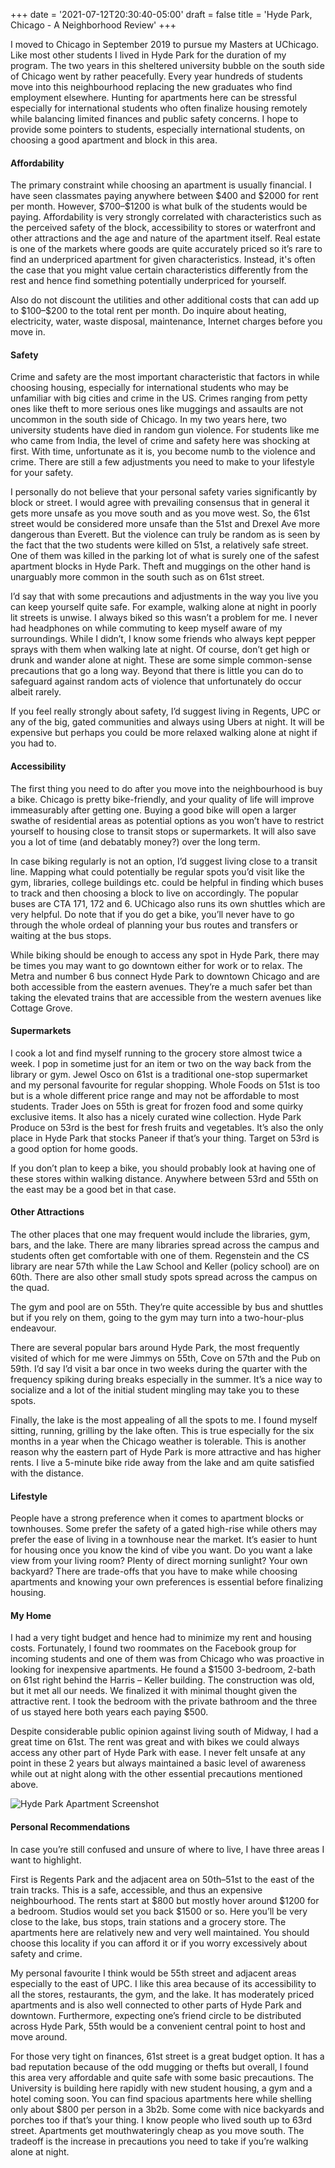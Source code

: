 +++
date =   '2021-07-12T20:30:40-05:00'
draft = false
title = 'Hyde Park, Chicago - A Neighborhood Review'
+++

I moved to Chicago in September 2019 to pursue my Masters at UChicago. Like most other students I lived in Hyde Park for the duration of my program. The two years in this sheltered university bubble on the south side of Chicago went by rather peacefully. Every year hundreds of students move into this neighbourhood replacing the new graduates who find employment elsewhere. Hunting for apartments here can be stressful especially for international students who often finalize housing remotely while balancing limited finances and public safety concerns. I hope to provide some pointers to students, especially international students, on choosing a good apartment and block in this area.

#### Affordability

The primary constraint while choosing an apartment is usually financial. I have seen classmates paying anywhere between \$400 and \$2000 for rent per month. However, \$700–\$1200 is what bulk of the students would be paying. Affordability is very strongly correlated with characteristics such as the perceived safety of the block, accessibility to stores or waterfront and other attractions and the age and nature of the apartment itself. Real estate is one of the markets where goods are quite accurately priced so it’s rare to find an underpriced apartment for given characteristics. Instead, it's often the case that you might value certain characteristics differently from the rest and hence find something potentially underpriced for yourself.

Also do not discount the utilities and other additional costs that can add up to \$100–\$200 to the total rent per month. Do inquire about heating, electricity, water, waste disposal, maintenance, Internet charges before you move in.

#### Safety

Crime and safety are the most important characteristic that factors in while choosing housing, especially for international students who may be unfamiliar with big cities and crime in the US. Crimes ranging from petty ones like theft to more serious ones like muggings and assaults are not uncommon in the south side of Chicago. In my two years here, two university students have died in random gun violence. For students like me who came from India, the level of crime and safety here was shocking at first. With time, unfortunate as it is, you become numb to the violence and crime. There are still a few adjustments you need to make to your lifestyle for your safety.

I personally do not believe that your personal safety varies significantly by block or street. I would agree with prevailing consensus that in general it gets more unsafe as you move south and as you move west. So, the 61st street would be considered more unsafe than the 51st and Drexel Ave more dangerous than Everett. But the violence can truly be random as is seen by the fact that the two students were killed on 51st, a relatively safe street. One of them was killed in the parking lot of what is surely one of the safest apartment blocks in Hyde Park. Theft and muggings on the other hand is unarguably more common in the south such as on 61st street.

I’d say that with some precautions and adjustments in the way you live you can keep yourself quite safe. For example, walking alone at night in poorly lit streets is unwise. I always biked so this wasn’t a problem for me. I never had headphones on while commuting to keep myself aware of my surroundings. While I didn’t, I know some friends who always kept pepper sprays with them when walking late at night. Of course, don’t get high or drunk and wander alone at night. These are some simple common-sense precautions that go a long way. Beyond that there is little you can do to safeguard against random acts of violence that unfortunately do occur albeit rarely.

If you feel really strongly about safety, I’d suggest living in Regents, UPC or any of the big, gated communities and always using Ubers at night. It will be expensive but perhaps you could be more relaxed walking alone at night if you had to.

#### Accessibility

The first thing you need to do after you move into the neighbourhood is buy a bike. Chicago is pretty bike-friendly, and your quality of life will improve immeasurably after getting one. Buying a good bike will open a larger swathe of residential areas as potential options as you won’t have to restrict yourself to housing close to transit stops or supermarkets. It will also save you a lot of time (and debatably money?) over the long term.

In case biking regularly is not an option, I’d suggest living close to a transit line. Mapping what could potentially be regular spots you’d visit like the gym, libraries, college buildings etc. could be helpful in finding which buses to track and then choosing a block to live on accordingly. The popular buses are CTA 171, 172 and 6. UChicago also runs its own shuttles which are very helpful. Do note that if you do get a bike, you’ll never have to go through the whole ordeal of planning your bus routes and transfers or waiting at the bus stops.

While biking should be enough to access any spot in Hyde Park, there may be times you may want to go downtown either for work or to relax. The Metra and number 6 bus connect Hyde Park to downtown Chicago and are both accessible from the eastern avenues. They’re a much safer bet than taking the elevated trains that are accessible from the western avenues like Cottage Grove.

#### Supermarkets

I cook a lot and find myself running to the grocery store almost twice a week. I pop in sometime just for an item or two on the way back from the library or gym. Jewel Osco on 61st is a traditional one-stop supermarket and my personal favourite for regular shopping. Whole Foods on 51st is too but is a whole different price range and may not be affordable to most students. Trader Joes on 55th is great for frozen food and some quirky exclusive items. It also has a nicely curated wine collection. Hyde Park Produce on 53rd is the best for fresh fruits and vegetables. It’s also the only place in Hyde Park that stocks Paneer if that’s your thing. Target on 53rd is a good option for home goods.

If you don’t plan to keep a bike, you should probably look at having one of these stores within walking distance. Anywhere between 53rd and 55th on the east may be a good bet in that case.

#### Other Attractions

The other places that one may frequent would include the libraries, gym, bars, and the lake. There are many libraries spread across the campus and students often get comfortable with one of them. Regenstein and the CS library are near 57th while the Law School and Keller (policy school) are on 60th. There are also other small study spots spread across the campus on the quad.

The gym and pool are on 55th. They’re quite accessible by bus and shuttles but if you rely on them, going to the gym may turn into a two-hour-plus endeavour.

There are several popular bars around Hyde Park, the most frequently visited of which for me were Jimmys on 55th, Cove on 57th and the Pub on 59th. I’d say I’d visit a bar once in two weeks during the quarter with the frequency spiking during breaks especially in the summer. It’s a nice way to socialize and a lot of the initial student mingling may take you to these spots.

Finally, the lake is the most appealing of all the spots to me. I found myself sitting, running, grilling by the lake often. This is true especially for the six months in a year when the Chicago weather is tolerable. This is another reason why the eastern part of Hyde Park is more attractive and has higher rents. I live a 5-minute bike ride away from the lake and am quite satisfied with the distance.

#### Lifestyle

People have a strong preference when it comes to apartment blocks or townhouses. Some prefer the safety of a gated high-rise while others may prefer the ease of living in a townhouse near the market. It’s easier to hunt for housing once you know the kind of vibe you want. Do you want a lake view from your living room? Plenty of direct morning sunlight? Your own backyard? There are trade-offs that you have to make while choosing apartments and knowing your own preferences is essential before finalizing housing.

#### My Home

I had a very tight budget and hence had to minimize my rent and housing costs. Fortunately, I found two roommates on the Facebook group for incoming students and one of them was from Chicago who was proactive in looking for inexpensive apartments. He found a \$1500 3-bedroom, 2-bath on 61st right behind the Harris – Keller building. The construction was old, but it met all our needs. We finalized it with minimal thought given the attractive rent. I took the bedroom with the private bathroom and the three of us stayed here both years each paying \$500.

Despite considerable public opinion against living south of Midway, I had a great time on 61st. The rent was great and with bikes we could always access any other part of Hyde Park with ease. I never felt unsafe at any point in these 2 years but always maintained a basic level of awareness while out at night along with the other essential precautions mentioned above.

![Hyde Park Apartment Screenshot](/images/hyde-park-map.png)

#### Personal Recommendations

In case you’re still confused and unsure of where to live, I have three areas I want to highlight.

First is Regents Park and the adjacent area on 50th–51st to the east of the train tracks. This is a safe, accessible, and thus an expensive neighbourhood. The rents start at \$800 but mostly hover around \$1200 for a bedroom. Studios would set you back \$1500 or so. Here you’ll be very close to the lake, bus stops, train stations and a grocery store. The apartments here are relatively new and very well maintained. You should choose this locality if you can afford it or if you worry excessively about safety and crime.

My personal favourite I think would be 55th street and adjacent areas especially to the east of UPC. I like this area because of its accessibility to all the stores, restaurants, the gym, and the lake. It has moderately priced apartments and is also well connected to other parts of Hyde Park and downtown. Furthermore, expecting one’s friend circle to be distributed across Hyde Park, 55th would be a convenient central point to host and move around.

For those very tight on finances, 61st street is a great budget option. It has a bad reputation because of the odd mugging or thefts but overall, I found this area very affordable and quite safe with some basic precautions. The University is building here rapidly with new student housing, a gym and a hotel coming soon. You can find spacious apartments here while shelling only about \$800 per person in a 3b2b. Some come with nice backyards and porches too if that’s your thing. I know people who lived south up to 63rd street. Apartments get mouthwateringly cheap as you move south. The tradeoff is the increase in precautions you need to take if you’re walking alone at night.
